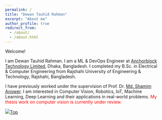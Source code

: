 ```yaml
---
permalink: /
title: "Dewan Tauhid Rahman"
excerpt: "About me"
author_profile: true
redirect_from: 
  - /about/
  - /about.html
---
```

Welcome!

I am Dewan Tauhid Rahman. I am a ML & DevOps Engineer at [Anchorblock Technology Limited](https://anchorblock.ai/ "https://anchorblock.ai/"), Dhaka, Bangladesh. I completed my B.Sc. in Electrical & Computer Engineering from Rajshahi University of Engineering & Technology, Rajshahi, Bangladesh. 

I have previously worked under the supervision of Prof. Dr. [Md. Shamim Anower](https://www.ruet.ac.bd/Professor%20Dr.%20Md.%20Shamim%20Anower "Academic profile"). I am interested in Computer Vision, Robotics, IoT, Machine Learning, Deep Learning and their applications in real-world problems. <span style="color:Red">My thesis work on computer vision is currently under review.</span>

[<img src="https://img.icons8.com/emoji/24/000000/up-arrow-emoji.png"/>](https://tauhiddewan.github.io/#)[Top](https://tauhiddewan.github.io/#)

<script type="text/javascript" id="clustrmaps" src="//clustrmaps.com/map_v2.js?d=zvuzuYG5Lmg-HQr6bbRY41UVcTuU9YJq4WEjJ9nZ-z4&cl=ffffff&w=300" ></script>